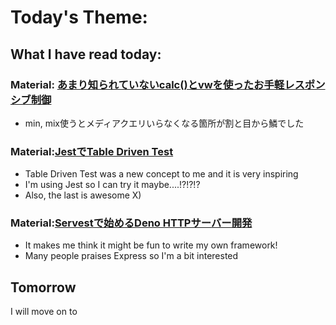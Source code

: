 # Today's Theme: 
    
## What I have read today:
### Material: [あまり知られていないcalc()とvwを使ったお手軽レスポンシブ制御](https://qiita.com/takamoso/items/c44956b7dfc9155cbd86)
- min, mix使うとメディアクエリいらなくなる箇所が割と目から鱗でした

### Material:[JestでTable Driven Test](https://tblog.acomagu.me/plh/)
- Table Driven Test was a new concept to me and it is very inspiring
- I'm using Jest so I can try it maybe....!?!?!?
- Also, the last is awesome X)

### Material:[Servestで始めるDeno HTTPサーバー開発](https://scrapbox.io/keroxp/Servest%E3%81%A7%E5%A7%8B%E3%82%81%E3%82%8BDeno_HTTP%E3%82%B5%E3%83%BC%E3%83%90%E3%83%BC%E9%96%8B%E7%99%BA)
- It makes me think it might be fun to write my own framework!
- Many people praises Express so I'm a bit interested

## Tomorrow
I will move on to []()
